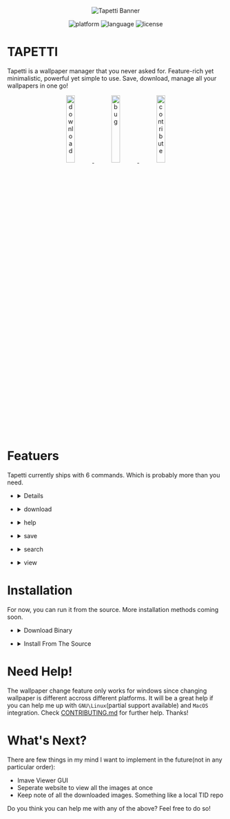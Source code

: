 <div align="center">

![Tapetti Banner](http://res.cloudinary.com/muhimen/image/upload/v1626590712/xlqpowgocxe2jd5wbxiv.png)

</div>

<div align="center">

![platform](https://img.shields.io/badge/Platform-Windows-blue?style=flat-square&logo=windows) ![language](https://img.shields.io/badge/Language-Python%203-yellow?style=flat-square&logo=python) ![license](https://img.shields.io/badge/License-MIT-blueviolet?style=flat-square&logo=files)

</div>

# TAPETTI

Tapetti is a wallpaper manager that you never asked for. Feature-rich yet minimalistic, powerful yet simple to use. Save, download, manage all your wallpapers in one go!

<div align="center"> 

  <a href="#">
    <img src="http://res.cloudinary.com/muhimen/image/upload/v1627527483/rpkze0dnsa75yjojdcyv.png" alt="download" height="20%" width="20%">
  <a/>

  <a href="#">
    <img src="http://res.cloudinary.com/muhimen/image/upload/v1627527506/r1vwf88npvmjph2cpyed.png" alt="bug" height="20%" width="20%">
  <a/>

  <a href="#">
    <img src="http://res.cloudinary.com/muhimen/image/upload/v1627527521/kjt1xssckyoisc6ij9jy.png" alt="contribute" height="20%" width="20%">
  <a/>

</div>

# Featuers

Tapetti currently ships with 6 commands. Which is probably more than you need. 

  - <details> 
    <summary> browse </summary>

    Prints a table. All the available wallpapers in the the [TID](https://github.com/Muhimen123/TID) repository.

    ![Browse](http://res.cloudinary.com/muhimen/image/upload/v1627529732/uvjzovzs1kec6d9urfwq.gif)

  </details>

  - <details> 
    <summary> download </summary>

    Download an image without setting it as wallpaper. It will require `download link`, `path` & `file name`.

    ![Download](http://res.cloudinary.com/muhimen/image/upload/v1627529770/o9jriwscuirivsqrjn2i.gif)

  </details>

  - <details> 
    <summary> help </summary>

    Prints a table. Shows all the available commands.

  </details>

  - <details> 
    <summary> save </summary>

    Set an image as wallpaper. You have three options for setting wallpaper. From `TID Repo`, `Image Path` or `Download Link`.

    ![Save](http://res.cloudinary.com/muhimen/image/upload/v1627529816/ifxuser8jkjabygtfkvo.gif)

  </details>

  - <details> 
    <summary> search </summary>
    
    Search for an image in the TID repo. Currently you can only filter search results by tag name.

  </details>

  - <details> 
    <summary> view </summary>
    
    Previews an image. Previews an image from `TID Repo` or `Image URL`.

    ![View](http://res.cloudinary.com/muhimen/image/upload/v1627529852/khb5ljzjipyakf2xqkkl.gif)

  </details>

# Installation

For now, you can run it from the source. More installation methods coming soon. 

  - <details>
    <summary>Download Binary</summary>

    <!-- The easiest way to download and run tapetti is via the binary executable. Navigate to the [release](https://github.com/Muhimen123/tapetti/releases) page. Currently you will find two executalbe. One for linux and another for windows. Download the executalbe you need. And in the same directory create an empty directory called `data`. This will be your default directory for storing images and other data.  -->
    <!-- It's recommended to run the binary from the terminal.  -->

    - <details>
      <summary> Windows Installation </summary>
    
      First step, download the `tapetti.exe` file.
      After that create a folder named `data` in the same folder where you donwloaded the `tapttie.exe`.
      Now, although you can run tapetti by double clicking the exe, it's recommended to use it via terminal for better experience.

      </details>

    - <details> 
      <summary> Linux installation </summary> 

      First step, download the `tapetti.tar.gz` file. It contains an empty folder called `data` and a binary called `tapetti`.
      You can run the app from the terminal by navigating to the correct path. Or, you can put it in the path to run it from anywhere. 
      Make sure to have the `data` folder in the same path where you have `tapetti`.

      If you are familiar with the terminal, you can run these three commands to get tapetti up and running.

      Download

      ```bash
      wget https://github.com/Muhimen123/tapetti/releases/download/v1.0/tapetti.tar.gz
      ```

      Extract

      ```bash
      tar -xf tapetti.tar.gz
      ```

      Run

      ```bash
      ./tapetti
      ```

      </details>

  </details>

  - <details>
    <summary> Install From The Source </summary>

    Assuming that you have both [git](https://git-scm.com/downloads) and [python](https://www.python.org/downloads/) properly installed, you can run the following commands to set up Tapetti for your machine. 

    First, clone the repository.

    ```
    git clone https://github.com/Muhimen123/tapetti.git
    ```

    Navigate to the directory.

    ```
    cd tapetti
    ```

    Download the requirements.

    ```
    pip install -r requirements.txt
    ```

    Now, run the `main.py` script and enjoy!!

    ```
    python main.py
    ```

  </details>

# Need Help!

The wallpaper change feature only works for windows since changing wallpaper is different accross different platforms. It will be a great help if you can help me up with `GNU\Linux`(partial support available) and `MacOS` integration. Check [CONTRIBUTING.md](https://github.com/Muhimen123/tapetti/blob/main/CONTRIBUTING.md) for further help. Thanks!

# What's Next?

There are few things in my mind I want to implement in the future(not in any particular order):
  - Imave Viewer GUI
  - Seperate website to view all the images at once
  - Keep note of all the downloaded images. Something like a local TID repo

Do you think you can help me with any of the above? Feel free to do so!

